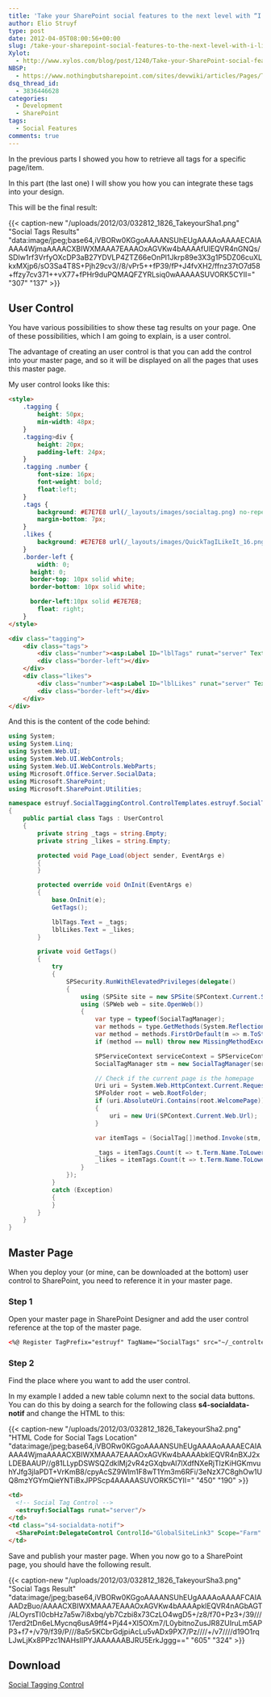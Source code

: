 ```yaml
---
title: 'Take your SharePoint social features to the next level with “I like it” and “Tags” counters: Part 3'
author: Elio Struyf
type: post
date: 2012-04-05T08:00:56+00:00
slug: /take-your-sharepoint-social-features-to-the-next-level-with-i-like-it-and-tags-counters-part-3/
Xylot:
  - http://www.xylos.com/blog/post/1240/Take-your-SharePoint-social-features-to-the-next-level-with-I-like-it-and-Tags-counters-Part-3/
NBSP:
  - https://www.nothingbutsharepoint.com/sites/devwiki/articles/Pages/Take-your-SharePoint-social-features-to-the-next-level-with-I-like-it-and-Tags-counters-Part-3.aspx
dsq_thread_id:
  - 3836446628
categories:
  - Development
  - SharePoint
tags:
  - Social Features
comments: true
---
```


In the previous parts I showed you how to retrieve all tags for a specific page/item.

In this part (the last one) I will show you how you can integrate these tags into your design.

This will be the final result:

{{< caption-new "/uploads/2012/03/032812_1826_TakeyourSha1.png" "Social Tags Results"  "data:image/jpeg;base64,iVBORw0KGgoAAAANSUhEUgAAAAoAAAAECAIAAAA4WjmaAAAACXBIWXMAAA7EAAAOxAGVKw4bAAAAfUlEQVR4nGNQs/SDIw1rf3VrfyOXcDP3aB27YDVLP4ZTZ66eOnPl1Jkrp89e3X3g1P5DZ06cuXLkxMXjp6/sO3Sa4T8S+Pjh29cv3//8/vPr5++fP39/fP+J4fvXH2/ffnz37tO7d58+ffzy7cv371++vX77+fPHr9duPQMAQFZYRLsiq0wAAAAASUVORK5CYII=" "307" "137" >}}

## User Control

You have various possibilities to show these tag results on your page. One of these possibilities, which I am going to explain, is a user control.

The advantage of creating an user control is that you can add the control into your master page, and so it will be displayed on all the pages that uses this master page.

My user control looks like this:

```html
<style>
    .tagging {
        height: 50px;
        min-width: 48px;
    }
    .tagging>div {
        height: 20px;
        padding-left: 24px;
    }
    .tagging .number {
        font-size: 16px;
        font-weight: bold;
        float:left;
    }
    .tags {
        background: #E7E7E8 url(/_layouts/images/socialtag.png) no-repeat 4px center;
        margin-bottom: 7px;
    }
    .likes {
        background: #E7E7E8 url(/_layouts/images/QuickTagILikeIt_16.png) no-repeat 4px center;
    }
    .border-left {
        width: 0;
      height: 0;
      border-top: 10px solid white;
      border-bottom: 10px solid white; 

      border-left:10px solid #E7E7E8;
        float: right;
    }
</style>

<div class="tagging">
    <div class="tags">
        <div class="number"><asp:Label ID="lblTags" runat="server" Text="0"></asp:Label></div>
        <div class="border-left"></div>
    </div>
    <div class="likes">
        <div class="number"><asp:Label ID="lblLikes" runat="server" Text="0"></asp:Label></div>
        <div class="border-left"></div>
    </div>
</div>
```

And this is the content of the code behind:

```csharp
using System;
using System.Linq;
using System.Web.UI;
using System.Web.UI.WebControls;
using System.Web.UI.WebControls.WebParts;
using Microsoft.Office.Server.SocialData;
using Microsoft.SharePoint;
using Microsoft.SharePoint.Utilities;

namespace estruyf.SocialTaggingControl.ControlTemplates.estruyf.SocialTaggingControl
{
    public partial class Tags : UserControl
    {
        private string _tags = string.Empty;
        private string _likes = string.Empty;

        protected void Page_Load(object sender, EventArgs e)
        {
        }

        protected override void OnInit(EventArgs e)
        {
            base.OnInit(e);
            GetTags();

            lblTags.Text = _tags;
            lblLikes.Text = _likes;
        }

        private void GetTags()
        {
            try
            {
                SPSecurity.RunWithElevatedPrivileges(delegate()
                {
                    using (SPSite site = new SPSite(SPContext.Current.Site.Url))
                    using (SPWeb web = site.OpenWeb())
                    {
                        var type = typeof(SocialTagManager);
                        var methods = type.GetMethods(System.Reflection.BindingFlags.DeclaredOnly ' System.Reflection.BindingFlags.NonPublic ' System.Reflection.BindingFlags.Instance);
                        var method = methods.FirstOrDefault(m => m.ToString() == "Microsoft.Office.Server.SocialData.SocialTag[] GetTags(System.Uri, Int32, Microsoft.Office.Server.SocialData.SocialItemPrivacy)");
                        if (method == null) throw new MissingMethodException("Social Tag method not found.");

                        SPServiceContext serviceContext = SPServiceContext.GetContext(site);
                        SocialTagManager stm = new SocialTagManager(serviceContext);

                        // Check if the current page is the homepage
                        Uri uri = System.Web.HttpContext.Current.Request.Url;
                        SPFolder root = web.RootFolder;
                        if (uri.AbsoluteUri.Contains(root.WelcomePage))
                        {
                            uri = new Uri(SPContext.Current.Web.Url);
                        }

                        var itemTags = (SocialTag[])method.Invoke(stm, new object[] { uri, 1000, SocialItemPrivacy.PublicOnly });

                        _tags = itemTags.Count(t => t.Term.Name.ToLower() != "i like it").ToString();
                        _likes = itemTags.Count(t => t.Term.Name.ToLower() == "i like it").ToString();
                    }
                });
            }
            catch (Exception)
            {
            }
        }
    }
}
```


## Master Page

When you deploy your (or mine, can be downloaded at the bottom) user control to SharePoint, you need to reference it in your master page.

### Step 1

Open your master page in SharePoint Designer and add the user control reference at the top of the master page.

```html
<%@ Register TagPrefix="estruyf" TagName="SocialTags" src="~/_controltemplates/estruyf/Tags.ascx" %>
```


### Step 2

Find the place where you want to add the user control.

In my example I added a new table column next to the social data buttons. You can do this by doing a search for the following class **s4-socialdata-notif** and change the HTML to this:

{{< caption-new "/uploads/2012/03/032812_1826_TakeyourSha2.png" "HTML Code for Social Tags Location"  "data:image/jpeg;base64,iVBORw0KGgoAAAANSUhEUgAAAAoAAAAECAIAAAA4WjmaAAAACXBIWXMAAA7EAAAOxAGVKw4bAAAAbklEQVR4nBXJ2xLDEBAAUP//g81LLypDSWSQZdklMj2vR4zGXqbvAl7lXdfNXeRjTlzKiHGKmvuhYJfg3jlaPDT+VrKmB8/cpyAcSZ9Wlm1F8wT1Ym3m6RFi/3eNzX7C8ghOw1UQ8mzYGYmQieYNTiBxJPPScp4AAAAASUVORK5CYII=" "450" "190" >}}

```html
<td>
  <!-- Social Tag Control -->
  <estruyf:SocialTags runat="server"/>
</td>
<td class="s4-socialdata-notif">
  <SharePoint:DelegateControl ControlId="GlobalSiteLink3" Scope="Farm" runat="server"/>
</td>
```

Save and publish your master page. When you now go to a SharePoint page, you should have the following result.

{{< caption-new "/uploads/2012/03/032812_1826_TakeyourSha3.png" "Social Tags Result"  "data:image/jpeg;base64,iVBORw0KGgoAAAANSUhEUgAAAAoAAAAFCAIAAADzBuo/AAAACXBIWXMAAA7EAAAOxAGVKw4bAAAApklEQVR4nAGbAGT/ALOyrsTI0cbHz7a5w7i8xbq/yb7Czbi8x73CzLO4wgD5+/z8/f70+Pz3+/39///17erd2tDn6eLMycnq6usA9ff4+Pj44+Xl5OXm7/L0ybitnoZusJR8ZUIruLm5APP3+f7+/v79/f39/P///8a5r5KCbrGdjpiAcLu5vADx9PX7/Pz////+/v7////d19O1rqLJwLjKx8PPzc1NAHslIPYJAAAAAABJRU5ErkJggg==" "605" "324" >}}

## Download

[Social Tagging Control](/uploads/2012/03/estruyf.SocialTaggingControl.zip)